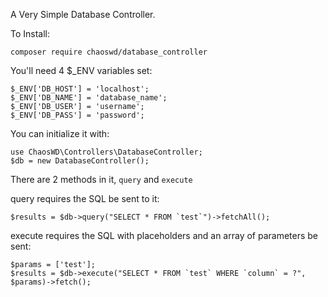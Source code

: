 A Very Simple Database Controller.

To Install:

```
composer require chaoswd/database_controller
```

You'll need 4 $\_ENV variables set:

```
$_ENV['DB_HOST'] = 'localhost';
$_ENV['DB_NAME'] = 'database_name';
$_ENV['DB_USER'] = 'username';
$_ENV['DB_PASS'] = 'password';
```

You can initialize it with:

```
use ChaosWD\Controllers\DatabaseController;
$db = new DatabaseController();
```

There are 2 methods in it, `query` and `execute`

query requires the SQL be sent to it:

```
$results = $db->query("SELECT * FROM `test`")->fetchAll();
```

execute requires the SQL with placeholders and an array of parameters be sent:

```
$params = ['test'];
$results = $db->execute("SELECT * FROM `test` WHERE `column` = ?", $params)->fetch();
```

